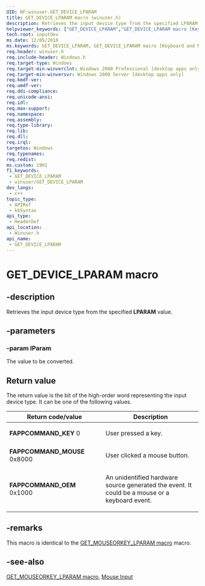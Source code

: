 ```yaml
---
UID: NF:winuser.GET_DEVICE_LPARAM
title: GET_DEVICE_LPARAM macro (winuser.h)
description: Retrieves the input device type from the specified LPARAM value.
helpviewer_keywords: ["GET_DEVICE_LPARAM","GET_DEVICE_LPARAM macro [Keyboard and Mouse Input]","_win32_GET_DEVICE_LPARAM","_win32_get_device_lparam_cpp","inputdev.get_device_lparam","winui._win32_get_device_lparam","winuser/GET_DEVICE_LPARAM"]
tech.root: inputdev
ms.date: 12/05/2018
ms.keywords: GET_DEVICE_LPARAM, GET_DEVICE_LPARAM macro [Keyboard and Mouse Input], _win32_GET_DEVICE_LPARAM, _win32_get_device_lparam_cpp, inputdev.get_device_lparam, winui._win32_get_device_lparam, winuser/GET_DEVICE_LPARAM
req.header: winuser.h
req.include-header: Windows.h
req.target-type: Windows
req.target-min-winverclnt: Windows 2000 Professional [desktop apps only]
req.target-min-winversvr: Windows 2000 Server [desktop apps only]
req.kmdf-ver: 
req.umdf-ver: 
req.ddi-compliance: 
req.unicode-ansi: 
req.idl: 
req.max-support: 
req.namespace: 
req.assembly: 
req.type-library: 
req.lib: 
req.dll: 
req.irql: 
targetos: Windows
req.typenames: 
req.redist: 
ms.custom: 19H1
f1_keywords:
 - GET_DEVICE_LPARAM
 - winuser/GET_DEVICE_LPARAM
dev_langs:
 - c++
topic_type:
 - APIRef
 - kbSyntax
api_type:
 - HeaderDef
api_location:
 - Winuser.h
api_name:
 - GET_DEVICE_LPARAM
---
```


# GET_DEVICE_LPARAM macro

## -description

Retrieves the input device type from the specified **LPARAM** value.

## -parameters

### -param lParam

The value to be converted.

## Return value

The return value is the bit of the high-order word representing the input device type. It can be one of the following values.

<table>
<colgroup>
<col style="width: 50%" />
<col style="width: 50%" />
</colgroup>
<thead>
<tr class="header">
<th>Return code/value</th>
<th>Description</th>
</tr>
</thead>
<tbody>
<tr class="odd">
<td><strong>FAPPCOMMAND_KEY</strong>
0</td>
<td><p>User pressed a key.</p></td>
</tr>
<tr class="even">
<td><strong>FAPPCOMMAND_MOUSE</strong>
0x8000</td>
<td><p>User clicked a mouse button.</p></td>
</tr>
<tr class="odd">
<td><strong>FAPPCOMMAND_OEM</strong>
0x1000</td>
<td><p>An unidentified hardware source generated the event. It could be a mouse or a keyboard event.</p></td>
</tr>
</tbody>
</table>

## -remarks

This macro is identical to the [GET_MOUSEORKEY_LPARAM macro](nf-winuser-get_mouseorkey_lparam.md) macro.

## -see-also

[GET_MOUSEORKEY_LPARAM macro](nf-winuser-get_mouseorkey_lparam.md), [Mouse Input](/windows/win32/inputdev/mouse-input)
